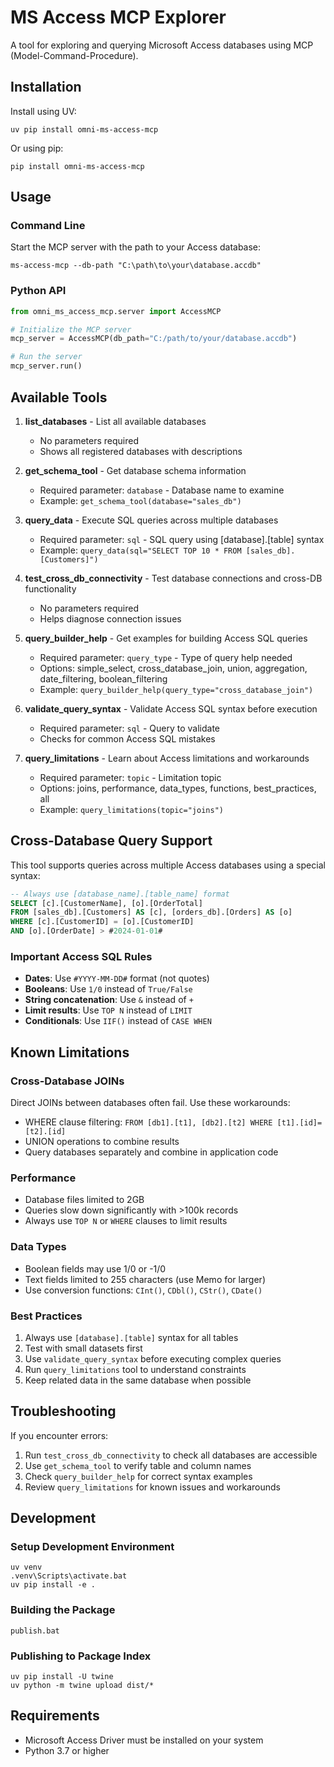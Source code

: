 # MS Access MCP Explorer

A tool for exploring and querying Microsoft Access databases using MCP (Model-Command-Procedure).

## Installation

Install using UV:

```
uv pip install omni-ms-access-mcp
```

Or using pip:

```
pip install omni-ms-access-mcp
```

## Usage

### Command Line

Start the MCP server with the path to your Access database:

```
ms-access-mcp --db-path "C:\path\to\your\database.accdb"
```

### Python API

```python
from omni_ms_access_mcp.server import AccessMCP

# Initialize the MCP server
mcp_server = AccessMCP(db_path="C:/path/to/your/database.accdb")

# Run the server
mcp_server.run()
```

## Available Tools

1. **list_databases** - List all available databases
   - No parameters required
   - Shows all registered databases with descriptions

2. **get_schema_tool** - Get database schema information
   - Required parameter: `database` - Database name to examine
   - Example: `get_schema_tool(database="sales_db")`

3. **query_data** - Execute SQL queries across multiple databases
   - Required parameter: `sql` - SQL query using [database].[table] syntax
   - Example: `query_data(sql="SELECT TOP 10 * FROM [sales_db].[Customers]")`

4. **test_cross_db_connectivity** - Test database connections and cross-DB functionality
   - No parameters required
   - Helps diagnose connection issues

5. **query_builder_help** - Get examples for building Access SQL queries
   - Required parameter: `query_type` - Type of query help needed
   - Options: simple_select, cross_database_join, union, aggregation, date_filtering, boolean_filtering
   - Example: `query_builder_help(query_type="cross_database_join")`

6. **validate_query_syntax** - Validate Access SQL syntax before execution
   - Required parameter: `sql` - Query to validate
   - Checks for common Access SQL mistakes

7. **query_limitations** - Learn about Access limitations and workarounds
   - Required parameter: `topic` - Limitation topic
   - Options: joins, performance, data_types, functions, best_practices, all
   - Example: `query_limitations(topic="joins")`

## Cross-Database Query Support

This tool supports queries across multiple Access databases using a special syntax:

```sql
-- Always use [database_name].[table_name] format
SELECT [c].[CustomerName], [o].[OrderTotal]
FROM [sales_db].[Customers] AS [c], [orders_db].[Orders] AS [o]
WHERE [c].[CustomerID] = [o].[CustomerID]
AND [o].[OrderDate] > #2024-01-01#
```

### Important Access SQL Rules

- **Dates**: Use `#YYYY-MM-DD#` format (not quotes)
- **Booleans**: Use `1/0` instead of `True/False`
- **String concatenation**: Use `&` instead of `+`
- **Limit results**: Use `TOP N` instead of `LIMIT`
- **Conditionals**: Use `IIF()` instead of `CASE WHEN`

## Known Limitations

### Cross-Database JOINs
Direct JOINs between databases often fail. Use these workarounds:
- WHERE clause filtering: `FROM [db1].[t1], [db2].[t2] WHERE [t1].[id]=[t2].[id]`
- UNION operations to combine results
- Query databases separately and combine in application code

### Performance
- Database files limited to 2GB
- Queries slow down significantly with >100k records
- Always use `TOP N` or `WHERE` clauses to limit results

### Data Types
- Boolean fields may use 1/0 or -1/0
- Text fields limited to 255 characters (use Memo for larger)
- Use conversion functions: `CInt()`, `CDbl()`, `CStr()`, `CDate()`

### Best Practices
1. Always use `[database].[table]` syntax for all tables
2. Test with small datasets first
3. Use `validate_query_syntax` before executing complex queries
4. Run `query_limitations` tool to understand constraints
5. Keep related data in the same database when possible

## Troubleshooting

If you encounter errors:
1. Run `test_cross_db_connectivity` to check all databases are accessible
2. Use `get_schema_tool` to verify table and column names
3. Check `query_builder_help` for correct syntax examples
4. Review `query_limitations` for known issues and workarounds

## Development

### Setup Development Environment

```
uv venv
.venv\Scripts\activate.bat
uv pip install -e .
```

### Building the Package

```
publish.bat
```

### Publishing to Package Index

```
uv pip install -U twine
uv python -m twine upload dist/*
```

## Requirements

- Microsoft Access Driver must be installed on your system
- Python 3.7 or higher

